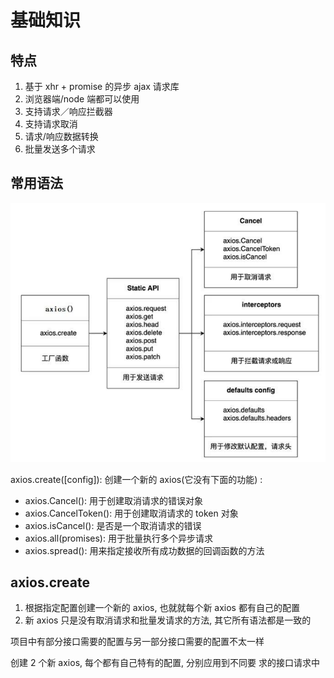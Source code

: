 # 基础知识

## 特点
1. 基于 xhr + promise 的异步 ajax 请求库  
2. 浏览器端/node 端都可以使用  
3. 支持请求／响应拦截器  
4. 支持请求取消  
5. 请求/响应数据转换  
6. 批量发送多个请求  

## 常用语法  

![axios](./images/axios.png)  

axios.create([config]): 创建一个新的 axios(它没有下面的功能) :   

- axios.Cancel(): 用于创建取消请求的错误对象  
- axios.CancelToken(): 用于创建取消请求的 token 对象    
- axios.isCancel(): 是否是一个取消请求的错误    
- axios.all(promises): 用于批量执行多个异步请求   
- axios.spread(): 用来指定接收所有成功数据的回调函数的方法    

## axios.create
1. 根据指定配置创建一个新的 axios, 也就就每个新 axios 都有自己的配置     
2. 新 axios 只是没有取消请求和批量发请求的方法, 其它所有语法都是一致的    
   
项目中有部分接口需要的配置与另一部分接口需要的配置不太一样    

创建 2 个新 axios, 每个都有自己特有的配置, 分别应用到不同要
求的接口请求中    